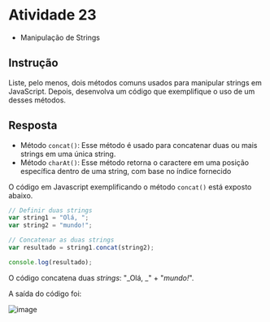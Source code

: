 # Atividade 23
- Manipulação de Strings

## Instrução
﻿Liste, pelo menos, dois métodos comuns usados para manipular strings em JavaScript. Depois, desenvolva um código que exemplifique o uso de um desses métodos.

## Resposta
- Método ```concat()```: Esse método é usado para concatenar duas ou mais strings em uma única string.
- Método ```charAt()```: Esse método retorna o caractere em uma posição específica dentro de uma string, com base no índice fornecido

O código em Javascript exemplificando o método ```concat()``` está exposto abaixo.

```js
// Definir duas strings
var string1 = "Olá, ";
var string2 = "mundo!";

// Concatenar as duas strings
var resultado = string1.concat(string2);

console.log(resultado);
```

O código concatena duas _strings_: "_Olá, _" + "_mundo!_".

A saída do código foi:

![image](https://github.com/pedro-varela1/CursoFAP-SoftexPernambuco/assets/93870597/1719a15b-f205-45f8-8ca0-e1950b52447f)
